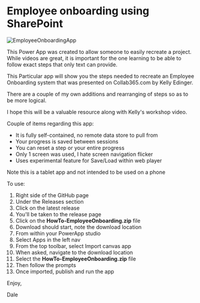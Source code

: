 # Employee onboarding using SharePoint

![EmployeeOnboardingApp](https://user-images.githubusercontent.com/2302848/238684922-141c0751-9d4c-41b1-ae47-794347836268.png)

This Power App was created to allow someone to easily recreate a project. While videos are great, it is important for the one learning to be able to follow exact steps that only text can provide.

This Particular app will show you the steps needed to recreate an Employee Onboarding system that was presented on Collab365.com by Kelly Edinger.

There are a couple of my own additions and rearranging of steps so as to be more logical.

I hope this will be a valuable resource along with Kelly's workshop video.

Couple of items regarding this app:

- It is fully self-contained, no remote data store to pull from
- Your progress is saved between sessions
- You can reset a step or your entire progress
- Only 1 screen was used, I hate screen navigation flicker
- Uses experimental feature for Save/Load within web player

Note this is a tablet app and not intended to be used on a phone

To use:

1. Right side of the GitHub page
2. Under the Releases section
3. Click on the latest release
4. You'll be taken to the release page
5. Click on the **HowTo-EmployeeOnboarding.zip** file
6. Download should start, note the download location
7. From within your PowerApp studio
8. Select Apps in the left nav
9. From the top toolbar, select Import canvas app
10. When asked, navigate to the download location
11. Select the **HowTo-EmployeeOnboarding.zip** file
12. Then follow the prompts
13. Once imported, publish and run the app

Enjoy,

Dale
